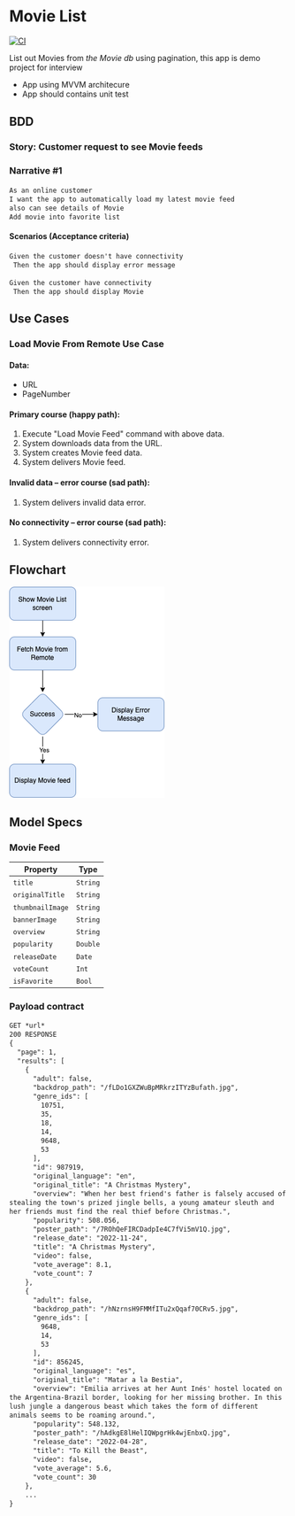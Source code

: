 
# Movie List
[![CI](https://github.com/viral7chauhan/MovieList/actions/workflows/CI.yml/badge.svg?branch=main)](https://github.com/viral7chauhan/MovieList/actions/workflows/CI.yml)

List out Movies from *the Movie db* using pagination, this app is demo project for interview
- App using MVVM architecure
- App should contains unit test


## BDD

### Story: Customer request to see Movie feeds
### Narrative #1

```
As an online customer
I want the app to automatically load my latest movie feed
also can see details of Movie
Add movie into favorite list
```

#### Scenarios (Acceptance criteria)

```
Given the customer doesn't have connectivity
 Then the app should display error message 

Given the customer have connectivity
 Then the app should display Movie
```

## Use Cases

### Load Movie From Remote Use Case

#### Data:
- URL
- PageNumber

#### Primary course (happy path):
1. Execute "Load Movie Feed" command with above data.
2. System downloads data from the URL.
3. System creates Movie feed data.
4. System delivers Movie feed.

#### Invalid data – error course (sad path):
1. System delivers invalid data error.

#### No connectivity – error course (sad path):
1. System delivers connectivity error.

## Flowchart

![Movie Loading Feature](MovieList_FlowChart.png)

## Model Specs

### Movie Feed

| Property          | Type                |
|-------------------|---------------------|
| `title`           | `String`            |
| `originalTitle`   | `String`            |
| `thumbnailImage`  | `String`            |
| `bannerImage`     | `String`            |
| `overview`        | `String`            |
| `popularity`      | `Double`            |
| `releaseDate`	    | `Date`              |
| `voteCount`	    | `Int`               |
| `isFavorite`	    | `Bool`              |

### Payload contract

```
GET *url* 
200 RESPONSE
{
  "page": 1,
  "results": [
    {
      "adult": false,
      "backdrop_path": "/fLDo1GXZWuBpMRkrzITYzBufath.jpg",
      "genre_ids": [
        10751,
        35,
        18,
        14,
        9648,
        53
      ],
      "id": 987919,
      "original_language": "en",
      "original_title": "A Christmas Mystery",
      "overview": "When her best friend's father is falsely accused of stealing the town's prized jingle bells, a young amateur sleuth and her friends must find the real thief before Christmas.",
      "popularity": 508.056,
      "poster_path": "/7ROhQeFIRCDadpIe4C7fVi5mV1Q.jpg",
      "release_date": "2022-11-24",
      "title": "A Christmas Mystery",
      "video": false,
      "vote_average": 8.1,
      "vote_count": 7
    },
    {
      "adult": false,
      "backdrop_path": "/hNzrnsH9FMMfITu2xQqaf70CRv5.jpg",
      "genre_ids": [
        9648,
        14,
        53
      ],
      "id": 856245,
      "original_language": "es",
      "original_title": "Matar a la Bestia",
      "overview": "Emilia arrives at her Aunt Inés' hostel located on the Argentina-Brazil border, looking for her missing brother. In this lush jungle a dangerous beast which takes the form of different animals seems to be roaming around.",
      "popularity": 548.132,
      "poster_path": "/hAdkgE8lHelIQWpgrHk4wjEnbxQ.jpg",
      "release_date": "2022-04-28",
      "title": "To Kill the Beast",
      "video": false,
      "vote_average": 5.6,
      "vote_count": 30
    },
    ...
}
```
